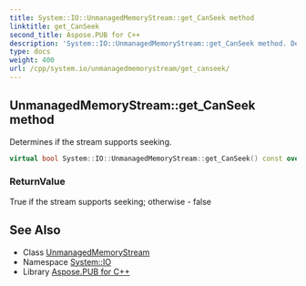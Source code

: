 ```yaml
---
title: System::IO::UnmanagedMemoryStream::get_CanSeek method
linktitle: get_CanSeek
second_title: Aspose.PUB for C++
description: 'System::IO::UnmanagedMemoryStream::get_CanSeek method. Determines if the stream supports seeking in C++.'
type: docs
weight: 400
url: /cpp/system.io/unmanagedmemorystream/get_canseek/
---
```

## UnmanagedMemoryStream::get_CanSeek method


Determines if the stream supports seeking.

```cpp
virtual bool System::IO::UnmanagedMemoryStream::get_CanSeek() const override
```


### ReturnValue

True if the stream supports seeking; otherwise - false

## See Also

* Class [UnmanagedMemoryStream](../)
* Namespace [System::IO](../../)
* Library [Aspose.PUB for C++](../../../)
